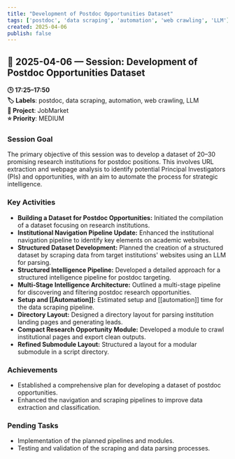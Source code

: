 ```yaml
---
title: "Development of Postdoc Opportunities Dataset"
tags: ['postdoc', 'data scraping', 'automation', 'web crawling', 'LLM']
created: 2025-04-06
publish: false
---
```


## 📅 2025-04-06 — Session: Development of Postdoc Opportunities Dataset

**🕒 17:25–17:50**  
**🏷️ Labels**: postdoc, data scraping, automation, web crawling, LLM  
**📂 Project**: JobMarket  
**⭐ Priority**: MEDIUM  


### Session Goal
The primary objective of this session was to develop a dataset of 20–30 promising research institutions for postdoc positions. This involves URL extraction and webpage analysis to identify potential Principal Investigators (PIs) and opportunities, with an aim to automate the process for strategic intelligence.

### Key Activities
- **Building a Dataset for Postdoc Opportunities:** Initiated the compilation of a dataset focusing on research institutions.
- **Institutional Navigation Pipeline Update:** Enhanced the institutional navigation pipeline to identify key elements on academic websites.
- **Structured Dataset Development:** Planned the creation of a structured dataset by scraping data from target institutions' websites using an LLM for parsing.
- **Structured Intelligence Pipeline:** Developed a detailed approach for a structured intelligence pipeline for postdoc targeting.
- **Multi-Stage Intelligence Architecture:** Outlined a multi-stage pipeline for discovering and filtering postdoc research opportunities.
- **Setup and [[Automation]]:** Estimated setup and [[automation]] time for the data scraping pipeline.
- **Directory Layout:** Designed a directory layout for parsing institution landing pages and generating leads.
- **Compact Research Opportunity Module:** Developed a module to crawl institutional pages and export clean outputs.
- **Refined Submodule Layout:** Structured a layout for a modular submodule in a script directory.

### Achievements
- Established a comprehensive plan for developing a dataset of postdoc opportunities.
- Enhanced the navigation and scraping pipelines to improve data extraction and classification.

### Pending Tasks
- Implementation of the planned pipelines and modules.
- Testing and validation of the scraping and data parsing processes.
